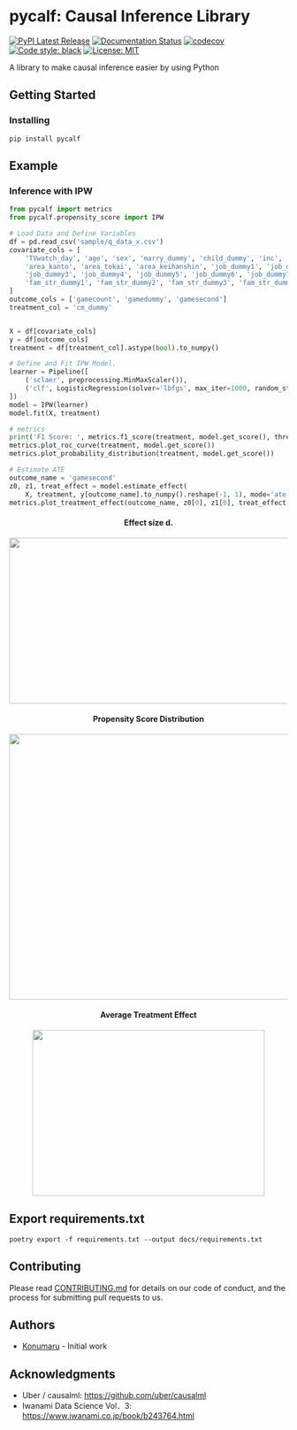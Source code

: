 # pycalf: Causal Inference Library

[![PyPI Latest Release](https://img.shields.io/pypi/v/pycalf.svg)](https://pypi.org/project/pycalf/)
[![Documentation Status](https://readthedocs.org/projects/pycalf/badge/?version=latest)](https://pycalf.readthedocs.io/en/latest/?badge=latest)
[![codecov](https://codecov.io/gh/konumaru/pycalf/graph/badge.svg?token=A424F14MTQ)](https://codecov.io/gh/konumaru/pycalf)
[![Code style: black](https://img.shields.io/badge/code%20style-black-000000.svg)](https://github.com/psf/black)
[![License: MIT](https://img.shields.io/badge/License-MIT-yellow.svg)](https://opensource.org/licenses/MIT)

A library to make causal inference easier by using Python

## Getting Started

### Installing

```shell
pip install pycalf
```

## Example

### Inference with IPW

```python
from pycalf import metrics
from pycalf.propensity_score import IPW

# Load Data and Define Variables
df = pd.read_csv('sample/q_data_x.csv')
covariate_cols = [
    'TVwatch_day', 'age', 'sex', 'marry_dummy', 'child_dummy', 'inc', 'pmoney',
    'area_kanto', 'area_tokai', 'area_keihanshin', 'job_dummy1', 'job_dummy2',
    'job_dummy3', 'job_dummy4', 'job_dummy5', 'job_dummy6', 'job_dummy7',
    'fam_str_dummy1', 'fam_str_dummy2', 'fam_str_dummy3', 'fam_str_dummy4'
]
outcome_cols = ['gamecount', 'gamedummy', 'gamesecond']
treatment_col = 'cm_dummy'


X = df[covariate_cols]
y = df[outcome_cols]
treatment = df[treatment_col].astype(bool).to_numpy()

# Define and Fit IPW Model.
learner = Pipeline([
    ('sclaer', preprocessing.MinMaxScaler()),
    ('clf', LogisticRegression(solver='lbfgs', max_iter=1000, random_state=42))
])
model = IPW(learner)
model.fit(X, treatment)

# metrics
print('F1 Score: ', metrics.f1_score(treatment, model.get_score(), threshold='auto'))
metrics.plot_roc_curve(treatment, model.get_score())
metrics.plot_probability_distribution(treatment, model.get_score())

# Estimate ATE
outcome_name = 'gamesecond'
z0, z1, treat_effect = model.estimate_effect(
    X, treatment, y[outcome_name].to_numpy().reshape(-1, 1), mode='ate')
metrics.plot_treatment_effect(outcome_name, z0[0], z1[0], treat_effect[0].round())
```

<div align="center">
    <h4> Effect size d. </h4>
    <img width="800px" height="300px" src="https://user-images.githubusercontent.com/17187586/97778595-981ffe80-1bbb-11eb-9f48-1fb1784bf17d.png">
    <h4> Propensity Score Distribution </h4>
    <img width="540px" height="480px" src="https://user-images.githubusercontent.com/17187586/97778619-bbe34480-1bbb-11eb-92d8-e00e25b2aa53.png">
    <h4> Average Treatment Effect </h4>
    <img width="420px" height="300px" src="https://user-images.githubusercontent.com/17187586/97778627-cac9f700-1bbb-11eb-94ea-e5ebd86a5270.png">
</div>

## Export requirements.txt

```shell
poetry export -f requirements.txt --output docs/requirements.txt
```

## Contributing

Please read [CONTRIBUTING.md](./CONTRIBUTING.md) for details on our code of conduct, and the process for submitting pull requests to us.

## Authors

- [Konumaru](https://twitter.com/knmr_u) - Initial work

## Acknowledgments

- Uber / causalml: <https://github.com/uber/causalml>
- Iwanami Data Science Vol．3: <https://www.iwanami.co.jp/book/b243764.html>
